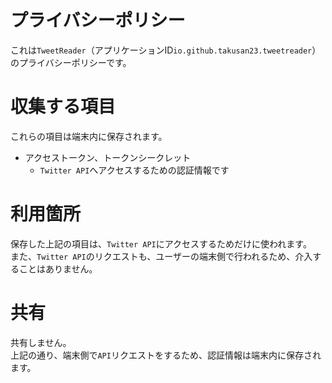 # プライバシーポリシー
これは`TweetReader`（アプリケーションID`io.github.takusan23.tweetreader`）のプライバシーポリシーです。

# 収集する項目
これらの項目は端末内に保存されます。  

- アクセストークン、トークンシークレット
    - `Twitter API`へアクセスするための認証情報です

# 利用箇所
保存した上記の項目は、`Twitter API`にアクセスするためだけに使われます。  
また、`Twitter API`のリクエストも、ユーザーの端末側で行われるため、介入することはありません。

# 共有
共有しません。  
上記の通り、端末側で`API`リクエストをするため、認証情報は端末内に保存されます。